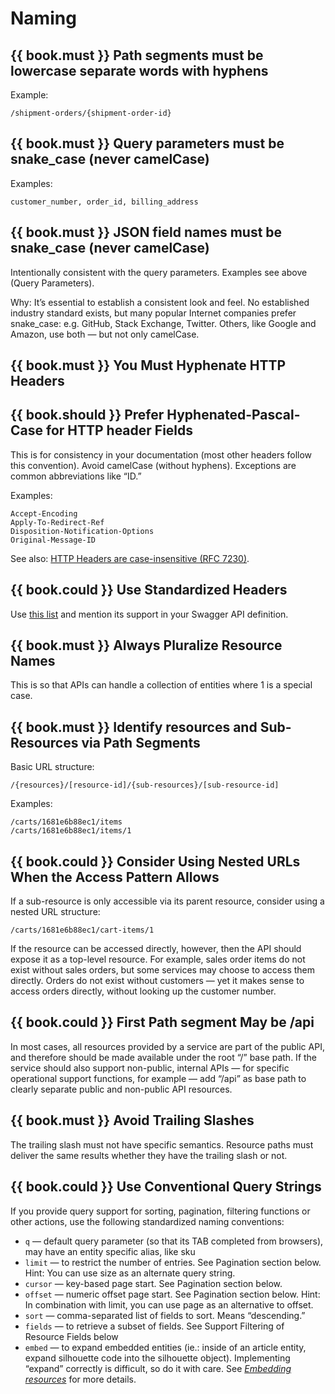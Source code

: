 # Naming

## {{ book.must }} Path segments must be lowercase separate words with hyphens

Example:

    /shipment-orders/{shipment-order-id}

## {{ book.must }} Query parameters must be snake_case (never camelCase)

Examples:

    customer_number, order_id, billing_address

## {{ book.must }} JSON field names must be snake_case (never camelCase)

Intentionally consistent with the query parameters.
Examples see above (Query Parameters).

Why: It’s essential to establish a  consistent  look and feel. No established industry standard
exists, but many popular Internet companies prefer snake_case:  e.g. GitHub, Stack Exchange, Twitter.
Others, like Google and Amazon, use both — but not only camelCase.

## {{ book.must }} You Must Hyphenate HTTP Headers

## {{ book.should }} Prefer Hyphenated-Pascal-Case for HTTP header Fields

This is for consistency in your documentation (most other headers follow this convention). Avoid
camelCase (without hyphens). Exceptions are common abbreviations like “ID.”

Examples:

    Accept-Encoding
    Apply-To-Redirect-Ref
    Disposition-Notification-Options
    Original-Message-ID

See also: [HTTP Headers are case-insensitive
(RFC 7230)](http://tools.ietf.org/html/rfc7230#page-22).

## {{ book.could }} Use Standardized Headers

Use [this list](http://en.wikipedia.org/wiki/List_of_HTTP_header_fields) and mention its support in
your Swagger API definition.

## {{ book.must }} Always Pluralize Resource Names

This is so that APIs can handle a collection of entities where 1 is a special case.

## {{ book.must }} Identify resources and Sub-Resources via Path Segments

Basic URL structure:

    /{resources}/[resource-id]/{sub-resources}/[sub-resource-id]

Examples:

    /carts/1681e6b88ec1/items
    /carts/1681e6b88ec1/items/1

## {{ book.could }} Consider Using  Nested URLs When the Access Pattern Allows

If a sub-resource is only accessible via its parent resource, consider using a nested URL structure:

    /carts/1681e6b88ec1/cart-items/1

If the resource can be accessed directly, however, then the API should expose it as a top-level
resource. For example, sales order items do not exist without sales orders, but some services may
choose to access them directly. Orders do not exist without customers — yet it makes sense to access
orders directly, without looking up the customer number.

## {{ book.could }} First Path segment May be /api

In most cases, all resources provided by a service are part of the public API, and therefore should
be made available under the root “/” base path. If  the service should also support non-public,
internal APIs — for specific operational support functions, for example — add “/api” as base path to
clearly separate public and non-public API resources.

## {{ book.must }} Avoid Trailing Slashes

The trailing slash must not have specific semantics. Resource paths must deliver the same results
whether they have the trailing slash or not.

## {{ book.could }} Use Conventional Query Strings

If you provide query support for sorting, pagination, filtering functions or other actions, use the
following standardized naming conventions:

* `q` — default query parameter (so that its TAB completed from browsers), may have an entity
  specific alias, like sku
* `limit` — to restrict the number of entries. See Pagination section below.
  Hint: You can use size as an alternate query string.
* `cursor` — key-based page start. See Pagination section below.
* `offset` — numeric offset page start. See Pagination section below.
  Hint: In combination with limit, you can use page as an alternative to offset.
* `sort` — comma-separated list of fields to sort. Means “descending.”
* `fields` — to retrieve a subset of fields. See Support Filtering of Resource Fields below
* `embed` — to expand embedded entities (ie.: inside of an article entity, expand silhouette code
  into the silhouette object). Implementing “expand” correctly is difficult, so do it with care. See
  [*Embedding resources*](../hyper-media/Hypermedia.md#should-allow-embedding-of-complex-subresources) for more details.